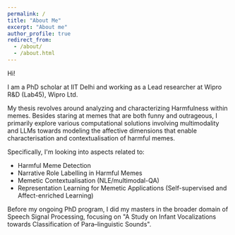 ```yaml
---
permalink: /
title: "About Me"
excerpt: "About me"
author_profile: true
redirect_from: 
  - /about/
  - /about.html
---
```


Hi! 

I am a PhD scholar at IIT Delhi and working as a Lead researcher at Wipro R&D (Lab45), Wipro Ltd. 

My thesis revolves around analyzing and characterizing Harmfulness within memes. Besides staring at memes that are both funny and outrageous, I primarily explore various computational solutions involving multimodality and LLMs towards modeling the affective dimensions that enable characterisation and contextualisation of harmful memes. 

Specifically, I'm looking into aspects related to:

<ul>
  <li> Harmful Meme Detection</li> 
  <li> Narrative Role Labelling in Harmful Memes</li> 
  <li> Memetic Contextualisation (NLE/multimodal-QA)</li>
  <li> Representation Learning for Memetic Applications (Self-supervised and Affect-enriched Learning)</li>  
</ul>

Before my ongoing PhD program, I did my masters in the broader domain of Speech Signal Processing, focusing on "A Study on Infant Vocalizations towards Classification of Para–linguistic Sounds".
